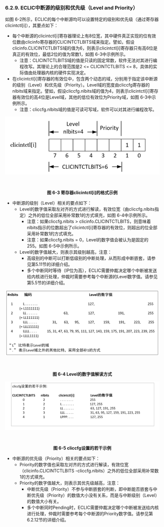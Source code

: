 ### **6.2.9. ECLIC中断源的级别和优先级（Level and Priority）**

如图 6-2所示，ECLIC的每个中断源均可以设置特定的级别和优先级（通过寄存器clicintctl[i]），其要点如下：

- 每个中断源的clicintctl[i]寄存器理论上有8位宽，其中硬件真正实现的位有效位数由clicinfo寄存器的CLICINTCTLBITS域来指定。譬如，假设clicinfo.CLICINTCTLBITS域的值为6，则表示clicintctl[i]寄存器只有高6位是真正的有效位，最低2位的值为常数1，如图 6-3中示例所示。
  - 注意：CLICINTCTLBITS域的值是只读的固定常数，软件无法对其进行编程改写。其理论上的合理范围是2 <= CLICINTCTLBITS <= 8，具体的实际值由处理器内核的硬件实现决定。
- 在clicintctl[i]寄存器的有效位中，包含两个动态的域，分别用于指定该中断源的级别（Level）和优先级（Priority）。Level域的宽度由cliccfg寄存器的nlbits域来指定。譬如，假设cliccfg.nlbits域的值为4，则表示clicintctl[i]寄存器有效位的高4位是Level域，其他的低位有效位为Priority域，如图 6-3中示例所示。
  - 注意：cliccfg.nlbits域的值是可读可写域，软件可以对其进行编程改写。



![](6.2.9.assets/24.png)

​                                                            **<center>图 6-3 寄存器clicintctl[i]的格式示例</center>**

- 中断源的级别（Level）相关的要点如下：
  - Level的数字值采取左对齐的方式进行解读，有效位宽（由cliccfg.nlbits指定）之外的低位全部采用补常数1的方式填充，如图 6-4中示例所示。
    - 注意：如果cliccfg.nlbits > clicinfo.CLICINTCTLBITS，则意味着nlbits指示的位数超出了clicintctl[i]寄存器的有效位，则超出的位全部采用补常数1的方式填充。
    - 注意：如果cliccfg.nlbits = 0，Level的数字值会被认为是固定的255。如图 6-5中示例所示。
  - Level的数字值越大，则表示其级别越高，注意：
    - 高级别的中断可以打断低级别的中断处理，从而形成中断嵌套，请参见第5.11节的详细介绍。
    - 多个中断同时等待（IP位为高），ECLIC需要仲裁决定哪个中断被发送给内核进行处理，仲裁时需要参考每个中断源的Level数字值。请参见第5.5节的详细介绍。



![](6.2.9.assets/25.png)

​                                                             **<center>图 6-4 Level的数字值解读方式</center>**



![](6.2.9.assets/26.png)

​                                                             **<center>图 6-5 cliccfg设置的若干示例</center>**



- 中断源的优先级（Priority）相关的要点如下：
  - Priority的数字值也采取左对齐的方式进行解读，有效位宽（clicinfo.CLICINTCTLBITS -cliccfg.nlbits）之外的低位全部采用补常数1的方式填充。
  - Priority的数字值越大，则表示其优先级越高，注意：
    - 中断优先级（Priority）不参与中断嵌套的判断，即中断能否嵌套与中断优先级（Priority）的数值大小没有关系，而是与中断级别（Level）的数值大小有关。
    - 多个中断同时Pending时，ECLIC需要仲裁决定哪个中断被发送给内核进行处理，仲裁时需要参考每个中断源的Priority数字值。请参见第6.2.12节的详细介绍。

